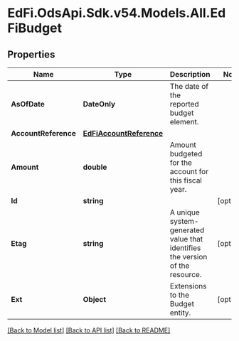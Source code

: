 # EdFi.OdsApi.Sdk.v54.Models.All.EdFiBudget

## Properties

Name | Type | Description | Notes
------------ | ------------- | ------------- | -------------
**AsOfDate** | **DateOnly** | The date of the reported budget element. | 
**AccountReference** | [**EdFiAccountReference**](EdFiAccountReference.md) |  | 
**Amount** | **double** | Amount budgeted for the account for this fiscal year. | 
**Id** | **string** |  | [optional] 
**Etag** | **string** | A unique system-generated value that identifies the version of the resource. | [optional] 
**Ext** | **Object** | Extensions to the Budget entity. | [optional] 

[[Back to Model list]](../../README.md#documentation-for-models) [[Back to API list]](../../README.md#documentation-for-api-endpoints) [[Back to README]](../../README.md)

